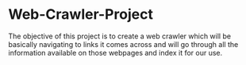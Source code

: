 # Web-Crawler-Project
The objective of this project is to create a web crawler which will be basically navigating to links it comes across and will go through all the information available on those webpages and index it for our use.
